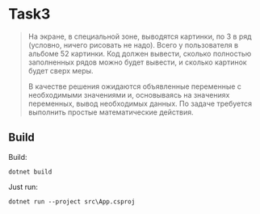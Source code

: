 ﻿# Task3
> На экране, в специальной зоне, выводятся картинки, по 3 в ряд (условно, ничего рисовать не надо). Всего у пользователя в альбоме 52 картинки. Код должен вывести, сколько полностью заполненных рядов можно будет вывести, и сколько картинок будет сверх меры.
> 
> В качестве решения ожидаются объявленные переменные с необходимыми значениями и, основываясь на значениях переменных, вывод необходимых данных. По задаче требуется выполнить простые математические действия.

## Build

Build:
```
dotnet build
```

Just run:
```
dotnet run --project src\App.csproj
```
